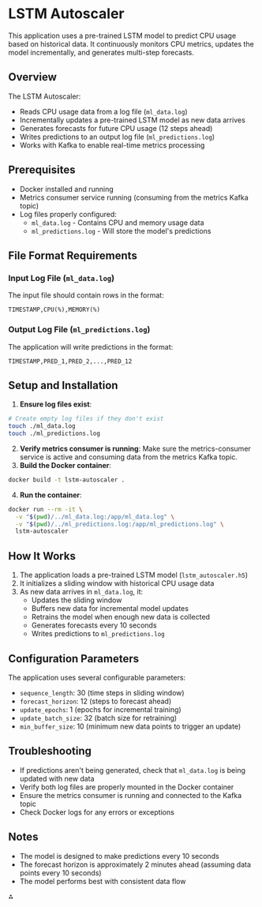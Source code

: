 # LSTM Autoscaler

This application uses a pre-trained LSTM model to predict CPU usage based on historical data. It continuously monitors CPU metrics, updates the model incrementally, and generates multi-step forecasts.

## Overview

The LSTM Autoscaler:

- Reads CPU usage data from a log file (`ml_data.log`)
- Incrementally updates a pre-trained LSTM model as new data arrives
- Generates forecasts for future CPU usage (12 steps ahead)
- Writes predictions to an output log file (`ml_predictions.log`)
- Works with Kafka to enable real-time metrics processing


## Prerequisites

- Docker installed and running
- Metrics consumer service running (consuming from the metrics Kafka topic)
- Log files properly configured:
    - `ml_data.log` - Contains CPU and memory usage data
    - `ml_predictions.log` - Will store the model's predictions


## File Format Requirements

### Input Log File (`ml_data.log`)

The input file should contain rows in the format:

```
TIMESTAMP,CPU(%),MEMORY(%)
```


### Output Log File (`ml_predictions.log`)

The application will write predictions in the format:

```
TIMESTAMP,PRED_1,PRED_2,...,PRED_12
```


## Setup and Installation

1. **Ensure log files exist**:

```bash
# Create empty log files if they don't exist
touch ./ml_data.log
touch ./ml_predictions.log
```

2. **Verify metrics consumer is running**:
Make sure the metrics-consumer service is active and consuming data from the metrics Kafka topic.
3. **Build the Docker container**:

```bash
docker build -t lstm-autoscaler .
```

4. **Run the container**:

```bash
docker run --rm -it \
  -v "$(pwd)/../ml_data.log:/app/ml_data.log" \
  -v "$(pwd)/../ml_predictions.log:/app/ml_predictions.log" \
  lstm-autoscaler
```


## How It Works

1. The application loads a pre-trained LSTM model (`lstm_autoscaler.h5`)
2. It initializes a sliding window with historical CPU usage data
3. As new data arrives in `ml_data.log`, it:
    - Updates the sliding window
    - Buffers new data for incremental model updates
    - Retrains the model when enough new data is collected
    - Generates forecasts every 10 seconds
    - Writes predictions to `ml_predictions.log`

## Configuration Parameters

The application uses several configurable parameters:

- `sequence_length`: 30 (time steps in sliding window)
- `forecast_horizon`: 12 (steps to forecast ahead)
- `update_epochs`: 1 (epochs for incremental training)
- `update_batch_size`: 32 (batch size for retraining)
- `min_buffer_size`: 10 (minimum new data points to trigger an update)


## Troubleshooting

- If predictions aren't being generated, check that `ml_data.log` is being updated with new data
- Verify both log files are properly mounted in the Docker container
- Ensure the metrics consumer is running and connected to the Kafka topic
- Check Docker logs for any errors or exceptions


## Notes

- The model is designed to make predictions every 10 seconds
- The forecast horizon is approximately 2 minutes ahead (assuming data points every 10 seconds)
- The model performs best with consistent data flow

<div>⁂</div>

[^1]: https://ppl-ai-file-upload.s3.amazonaws.com/web/direct-files/30930770/0253ab09-8678-4879-b321-93a7d26bc259/paste.txt

